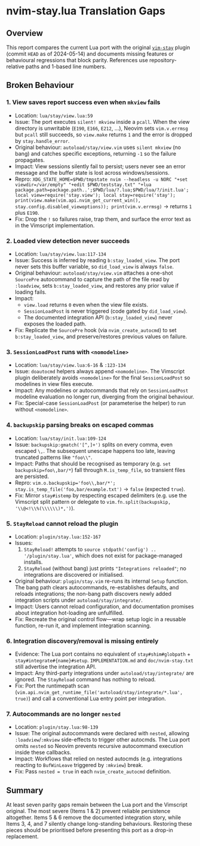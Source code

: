 # nvim-stay.lua Translation Gaps

## Overview
This report compares the current Lua port with the original [`vim-stay`](https://github.com/zhimsel/vim-stay) plugin (commit `HEAD` as of 2024-05-14) and documents missing features or behavioural regressions that block parity. References use repository-relative paths and 1-based line numbers.

## Broken Behaviour

### 1. View saves report success even when `mkview` fails
- Location: `lua/stay/view.lua:59`
- Issue: The port executes `silent! mkview` inside a `pcall`. When the view directory is unwritable (`E190`, `E166`, `E212`, ...), Neovim sets `vim.v.errmsg` but `pcall` still succeeds, so `view.make` returns `1` and the error is dropped by `stay.handle_error`.
- Original behaviour: `autoload/stay/view.vim` uses `silent mkview` (no bang) and catches specific exceptions, returning `-1` so the failure propagates.
- Impact: View sessions silently fail to persist; users never see an error message and the buffer state is lost across windows/sessions.
- Repro: `XDG_STATE_HOME=$PWD/tmpstate nvim --headless -u NORC "+set viewdir=/var/empty" "+edit $PWD/teststay.txt" "+lua package.path=package.path..';$PWD/lua/?.lua;$PWD/lua/?/init.lua'; local view=require('stay.view'); local stay=require('stay'); print(view.make(vim.api.nvim_get_current_win(), stay.config.disabled_viewoptions)); print(vim.v.errmsg)` → returns `1` plus `E190`.
- Fix: Drop the `!` so failures raise, trap them, and surface the error text as in the Vimscript implementation.

### 2. Loaded view detection never succeeds
- Location: `lua/stay/view.lua:117-134`
- Issue: Success is inferred by reading `b:stay_loaded_view`. The port never sets this buffer variable, so `did_load_view` is always `false`.
- Original behaviour: `autoload/stay/view.vim` attaches a one-shot `SourcePre` autocommand to capture the path of the file read by `:loadview`, sets `b:stay_loaded_view`, and restores any prior value if loading fails.
- Impact:
  - `view.load` returns `0` even when the view file exists.
  - `SessionLoadPost` is never triggered (code gated by `did_load_view`).
  - The documented integration API (`b:stay_loaded_view`) never exposes the loaded path.
- Fix: Replicate the `SourcePre` hook (via `nvim_create_autocmd`) to set `b:stay_loaded_view`, and preserve/restores previous values on failure.

### 3. `SessionLoadPost` runs with `<nomodeline>`
- Location: `lua/stay/view.lua:6-16` & `:123-134`
- Issue: `doautocmd` helpers always append `<nomodeline>`. The Vimscript plugin deliberately avoids `<nomodeline>` for the final `SessionLoadPost` so modelines in view files execute.
- Impact: Any modelines or autocommands that rely on `SessionLoadPost` modeline evaluation no longer run, diverging from the original behaviour.
- Fix: Special-case `SessionLoadPost` (or parameterise the helper) to run without `<nomodeline>`.

### 4. `backupskip` parsing breaks on escaped commas
- Location: `lua/stay/init.lua:109-124`
- Issue: `backupskip:gmatch('[^,]+')` splits on every comma, even escaped `\,`. The subsequent unescape happens too late, leaving truncated patterns like `"foo\\"`.
- Impact: Paths that should be recognised as temporary (e.g. `set backupskip=foo\,bar/*`) fall through `M.is_temp_file`, so transient files are persisted.
- Repro: `vim.o.backupskip='foo\\,bar/*'; stay.is_temp_file('foo,bar/example.txt')` → `false` (expected `true`).
- Fix: Mirror `stay#istemp` by respecting escaped delimiters (e.g. use the Vimscript split pattern or delegate to `vim.fn.split(backupskip, '\\@<!\\%(\\\\\\)*,')`).

### 5. `StayReload` cannot reload the plugin
- Location: `plugin/stay.lua:152-167`
- Issues:
  1. `StayReload!` attempts to `source stdpath('config') .. '/plugin/stay.lua'`, which does not exist for package-managed installs.
  2. `StayReload` (without bang) just prints `"Integrations reloaded"`; no integrations are discovered or initialised.
- Original behaviour: `plugin/stay.vim` re-runs its internal `Setup` function. The bang path clears autocommands, re-establishes defaults, and reloads integrations; the non-bang path discovers newly added integration scripts under `autoload/stay/integrate/`.
- Impact: Users cannot reload configuration, and documentation promises about integration hot-loading are unfulfilled.
- Fix: Recreate the original control flow—wrap setup logic in a reusable function, re-run it, and implement integration scanning.

### 6. Integration discovery/removal is missing entirely
- Evidence: The Lua port contains no equivalent of `stay#shim#globpath` + `stay#integrate#{name}#setup`. `IMPLEMENTATION.md` and `doc/nvim-stay.txt` still advertise the integration API.
- Impact: Any third-party integrations under `autoload/stay/integrate/` are ignored. The `StayReload` command has nothing to reload.
- Fix: Port the runtimepath scan (`vim.api.nvim_get_runtime_file('autoload/stay/integrate/*.lua', true)`) and call a conventional Lua entry point per integration.

### 7. Autocommands are no longer `nested`
- Location: `plugin/stay.lua:98-139`
- Issue: The original autocommands were declared with `nested`, allowing `:loadview`/`:mkview` side-effects to trigger other autocmds. The Lua port omits `nested` so Neovim prevents recursive autocommand execution inside these callbacks.
- Impact: Workflows that relied on nested autocmds (e.g. integrations reacting to `BufWinLeave` triggered by `:mkview`) break.
- Fix: Pass `nested = true` in each `nvim_create_autocmd` definition.

## Summary
At least seven parity gaps remain between the Lua port and the Vimscript original. The most severe (Items 1 & 2) prevent reliable persistence altogether. Items 5 & 6 remove the documented integration story, while Items 3, 4, and 7 silently change long-standing behaviours. Restoring these pieces should be prioritised before presenting this port as a drop-in replacement.
